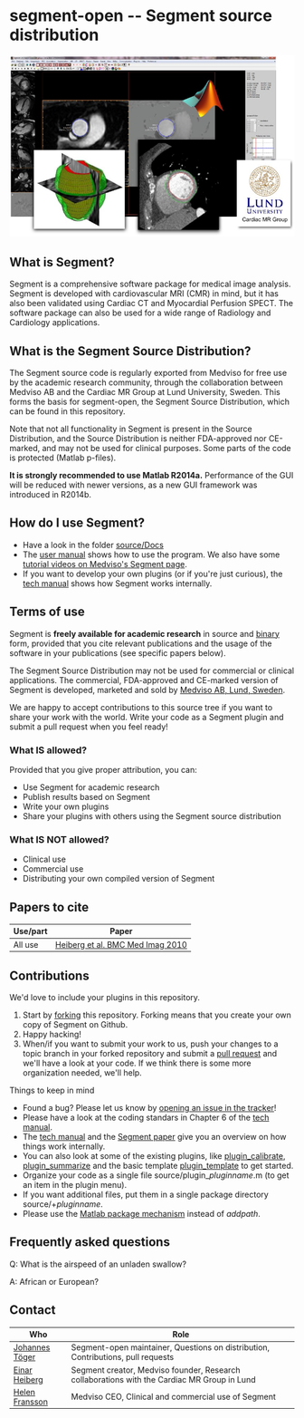 # segment-open -- Segment source distribution

![lvimage](docs/images/titlepage.jpg)

## What is Segment?

Segment is a comprehensive software package for medical image analysis.
Segment is developed with cardiovascular MRI (CMR) in mind, but it has also been validated using Cardiac CT and Myocardial Perfusion SPECT. The software package can also be used for a wide range of Radiology and Cardiology applications.

## What is the Segment Source Distribution?

The Segment source code is regularly exported from Medviso for free use by the academic research community, through the collaboration between Medviso AB and the Cardiac MR Group at Lund University, Sweden.
This forms the basis for segment-open, the Segment Source Distribution, which can be found in this repository.

Note that not all functionality in Segment is present in the Source Distribution, and the Source Distribution is neither FDA-approved nor CE-marked, and may not be used for clinical purposes.
Some parts of the code is protected (Matlab p-files).

**It is strongly recommended to use Matlab R2014a.** Performance of the GUI will be reduced with newer versions, as a new GUI framework was introduced in R2014b.

## How do I use Segment?

 * Have a look in the folder [source/Docs](source/Docs)
 * The [user manual](source/Docs/manual.pdf) shows how to use the program. We also have some [tutorial videos on Medviso's Segment page](http://medviso.com/products/segment/).
 * If you want to develop your own plugins (or if you're just curious), the [tech manual](source/docs/techmanual.pdf) shows how Segment works internally.

## Terms of use

Segment is **freely available for academic research** in source and [binary](http://medviso.com/download2/) form, provided that you cite relevant publications and the usage of the software in your publications (see specific papers below).

The Segment Source Distribution may not be used for commercial or clinical applications.
The commercial, FDA-approved and CE-marked version of Segment is developed, marketed and sold by [Medviso AB, Lund, Sweden](http://medviso.com/).

We are happy to accept contributions to this source tree if you want to share your work with the world.
Write your code as a Segment plugin and submit a pull request when you feel ready!

### What IS allowed?

Provided that you give proper attribution, you can:

 * Use Segment for academic research
 * Publish results based on Segment
 * Write your own plugins
 * Share your plugins with others using the Segment source distribution

### What IS NOT allowed?

 * Clinical use
 * Commercial use
 * Distributing your own compiled version of Segment

## Papers to cite

| Use/part  | Paper |
|-----------|-------|
| All use   | [Heiberg et al. BMC Med Imag 2010](https://bmcmedimaging.biomedcentral.com/articles/10.1186/1471-2342-10-1) |


## Contributions

We'd love to include your plugins in this repository.

 1. Start by [forking](https://help.github.com/articles/fork-a-repo/) this repository. Forking means that you create your own copy of Segment on Github.
 1. Happy hacking!
 1. When/if you want to submit your work to us, push your changes to a topic branch in your forked repository and submit a [pull request](https://help.github.com/articles/creating-a-pull-request-from-a-fork/) and we'll have a look at your code. If we think there is some more organization needed, we'll help.

Things to keep in mind

 * Found a bug? Please let us know by [opening an issue in the tracker](https://github.com/Cardiac-MR-Group-Lund/segment-open/issues)!
 * Please have a look at the coding standars in Chapter 6 of the [tech manual](source/Docs/techmanual.pdf).
 * The [tech manual](source/Docs/techmanual.pdf) and the [Segment paper](https://bmcmedimaging.biomedcentral.com/articles/10.1186/1471-2342-10-1) give you an overview on how things work internally.
 * You can also look at some of the existing plugins, like [plugin_calibrate](source/plugin_calibrate.m), [plugin_summarize](source/plugin_summarize.m) and the basic template [plugin_template](source/plugin_template.m) to get started.
 * Organize your code as a single file source/plugin_*pluginname*.m (to get an item in the plugin menu).
 * If you want additional files, put them in a single package directory source/+*pluginname*.
 * Please use the [Matlab package mechanism](https://mathworks.com/help/matlab/matlab_oop/scoping-classes-with-packages.html) instead of *addpath*.

## Frequently asked questions

Q: What is the airspeed of an unladen swallow?

A: African or European?


## Contact

| Who | Role |
| --- | --- |
| [Johannes Töger](mailto:johannes.toger@gmail.com) | Segment-open maintainer, Questions on distribution, Contributions, pull requests |
| [Einar Heiberg](mailto:einar@heiberg.se) | Segment creator, Medviso founder, Research collaborations with the Cardiac MR Group in Lund |
| [Helen Fransson](mailto:helen@medviso.com) | Medviso CEO, Clinical and commercial use of Segment |

